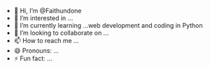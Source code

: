 - 👋 Hi, I’m @Faithundone
- 👀 I’m interested in ...
- 🌱 I’m currently learning ...web development and coding in Python
- 💞️ I’m looking to collaborate on ...
- 📫 How to reach me ...
- 😄 Pronouns: ...
- ⚡ Fun fact: ...

<!---
Faithundone/Faithundone is a ✨ special ✨ repository because its `README.md` (this file) appears on your GitHub profile.
You can click the Preview link to take a look at your changes.
--->
